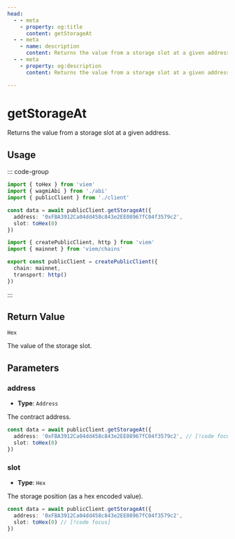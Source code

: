 ```yaml
---
head:
  - - meta
    - property: og:title
      content: getStorageAt
  - - meta
    - name: description
      content: Returns the value from a storage slot at a given address.
  - - meta
    - property: og:description
      content: Returns the value from a storage slot at a given address.

---
```


# getStorageAt

Returns the value from a storage slot at a given address.

## Usage

::: code-group

```ts [example.ts]
import { toHex } from 'viem'
import { wagmiAbi } from './abi'
import { publicClient } from './client'

const data = await publicClient.getStorageAt({
  address: '0xFBA3912Ca04dd458c843e2EE08967fC04f3579c2',
  slot: toHex(0)
})
```

```ts [client.ts]
import { createPublicClient, http } from 'viem'
import { mainnet } from 'viem/chains'

export const publicClient = createPublicClient({
  chain: mainnet,
  transport: http()
})
```

:::

## Return Value

`Hex`

The value of the storage slot.

## Parameters

### address

- **Type**: `Address`

The contract address.

```ts
const data = await publicClient.getStorageAt({
  address: '0xFBA3912Ca04dd458c843e2EE08967fC04f3579c2', // [!code focus]
  slot: toHex(0)
})
```

### slot

- **Type**: `Hex`

The storage position (as a hex encoded value).

```ts
const data = await publicClient.getStorageAt({
  address: '0xFBA3912Ca04dd458c843e2EE08967fC04f3579c2',
  slot: toHex(0) // [!code focus]
})
```

